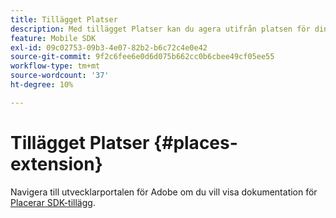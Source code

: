 ```yaml
---
title: Tillägget Platser
description: Med tillägget Platser kan du agera utifrån platsen för dina användare.
feature: Mobile SDK
exl-id: 09c02753-09b3-4e07-82b2-b6c72c4e0e42
source-git-commit: 9f2c6fee6e0d6d075b662cc0b6cbee49cf05ee55
workflow-type: tm+mt
source-wordcount: '37'
ht-degree: 10%

---
```


# Tillägget Platser {#places-extension}

Navigera till utvecklarportalen för Adobe om du vill visa dokumentation för [Placerar SDK-tillägg](https://developer.adobe.com/client-sdks/documentation/places/).

<!-- 

The Places extension allows you to act based on the location of your users. This extension is the interface to the Places Query Service APIs. By listening for events that contain GPS coordinates and geofence region events, this extension dispatches new events that are processed by the Rules Engine. The Places extension also retrieves and delivers a list of the nearest POI for the app data that retrieves from the APIs. The regions returned by the APIs are stored in cache and persistence, which allows limited offline processing.

## Install the Places extension in Adobe Experience Platform Launch

1. In Experience Platform Launch, click the **[!UICONTROL Extensions]** tab.
1. On the **[!UICONTROL Catalog]** tab, locate the **[!UICONTROL Places]** extension, and click **[!UICONTROL Install]**.
1. Select the Places libraries you want to use in this property. These are the libraries that will be accessible in your app.
1. Click **[!UICONTROL Save]**.

    When you click **[!UICONTROL Save]**, the Experience Platform SDK searches the Places Services for POIs in the libraries that you selected. The POI data is not included in the download of the library when you build the app, but a location-based subset of POIs is downloaded to the end user's device at runtime and is based on the user's GPS coordinates.

1. Complete the publishing process to update the SDK configuration.

   For more information about publishing in Experience Platform Launch, see [Publishing](https://experienceleague.adobe.com/docs/experience-platform/tags/publish/overview.html).

### Configure the Places extension {#configure-places-extension}

  ![](/help/assets/places-extension.png)

## Add the Places extension to your app {#add-places-to-app}

You can add the Places extension to your Android and iOS apps. The steps to add Places to your iOS or Android application can be seen below. Places extensions are also available for the following platforms below. For adding Places to your application when developing with one of these platforms see the accompanying links:

**[Cordova Places Plugin](https://github.com/adobe/cordova-acpplaces/blob/master/README.md)** 

**[React Native Places Plugin](https://github.com/adobe/react-native-acpplaces/blob/master/README.md)** 

**[Flutter Places Plugin](https://github.com/adobe/flutter-acpplaces_monitor)**

**[Xamarin Places Plugin](https://github.com/adobe/xamarin-acpcore)**


### Android

To add the Places extension to your app by using Java:

1. Add the Places extension to your project using your app's gradle file.

   ```java
   implementation 'com.adobe.marketing.mobile:places:1.+'
   implementation 'com.adobe.marketing.mobile:sdk-core:1.+'
   ```

1. Import the Places extension in your application's main activity.

    ```java
    import com.adobe.marketing.mobile.Places;
    ```


### iOS

To add Places extension to your app by using Objective-C or Swift:

1. Add the Places and [Mobile Core](https://aep-sdks.gitbook.io/docs/using-mobile-extensions/mobile-core) libraries to your project. You will need to add the following pods to your `Podfile`:

   ```objective-c
   pod 'ACPPlaces', '~> 1.0'
   pod 'ACPCore', '~> 2.0'    # minimum Core version for Places is 2.0.3
   ```

   Alternatively, if you are not using Cocoapods, you can manually include the Mobile Core and the Places libraries from our [releases page](https://github.com/Adobe-Marketing-Cloud/acp-sdks/releases/) on Github.

1. Update your Cocoapods:

   ```objective-c
   pod update
   ```

1. Open Xcode, and in your AppDelegate class, import the Core and the Places headers:

    **Objective-C**

    ```objective-c
    #import "ACPCore.h"
    #import "ACPPlaces.h"
    ```

    **Swift**

    ```swift
    import ACPCore
    import ACPPlaces
    ```

### Register the Places extension with Mobile Core {#register-places-mobile-core}

You need to register the Places extension with Mobile Core in Android and iOS.

#### Android

In your App's `OnCreate` method register the Places extensions:

```java
public class PlacesTestApp extends Application {

    @Override
    public void onCreate() {
        super.onCreate();
        MobileCore.setApplication(this);

        try {
            Places.registerExtension();
            MobileCore.start(null);
        } catch (Exception e) {
            Log.e("PlacesTestApp", e.getMessage());
        }
    }
}
```

#### iOS

In your App's `application:didFinishLaunchingWithOptions:` method, register the Places extension with your other SDK registration calls:

**Objective-C**

```objective-c
- (BOOL)application:(UIApplication *)application didFinishLaunchingWithOptions:(NSDictionary *)launchOptions {
    // make other sdk registration calls
    [ACPPlaces registerExtension];    
    return YES;
}
```

**Swift**

```swift
func application(_ application: UIApplication, didFinishLaunchingWithOptions launchOptions: [UIApplication.LaunchOptionsKey: Any]?) -> Bool {
    // make other sdk registration calls
    ACPPlaces.registerExtension();
    return true;
}
```

### Modifying Places membership time-to-live {#places-ttl}

Location data can quickly become stale, especially if the device is not receiving background location updates.

Control the time-to-live for Places membership data on the device by setting the `places.membershipttl` configuration setting. The value passed in represents the number of seconds that the Places state will remain valid for the device.

#### Android

Inside the callback of `MobileCore.start()` update the configuration with the necessary changes prior to calling `lifecycleStart`:

```java
public class PlacesTestApp extends Application {

    @Override
    public void onCreate() {
        super.onCreate();
        MobileCore.setApplication(this);

        try {
            Places.registerExtension();
            MobileCore.start(new AdobeCallback() {
                @Override
                public void call(Object o) {
                    // switch to your App ID from Launch
                    MobileCore.configureWithAppID("my-app-id");

                    final Map<String, Object> config = new HashMap<>();
                    config.put("places.membershipttl", 30);
                    MobileCore.updateConfiguration(config);

                    MobileCore.lifecycleStart(null);
                }
            });
        } catch (Exception e) {
            Log.e("PlacesTestApp", e.getMessage());
        }
    }
}
```

#### iOS

On the first line in the callback of `ACPCore`'s `start:` method, call `updateConfiguration:`

**Objective-C**

```objective-c
- (BOOL)application:(UIApplication *)application didFinishLaunchingWithOptions:(NSDictionary *)launchOptions {
    // make other sdk registration calls

    const UIApplicationState appState = application.applicationState;
    [ACPCore start:^{
        [ACPCore updateConfiguration:@{@"places.membershipttl":@(30)}];

        if (appState != UIApplicationStateBackground) {
            [ACPCore lifecycleStart:nil];            
        }
    }];

    return YES;
}
```

**Swift**

```swift
func application(_ application: UIApplication, didFinishLaunchingWithOptions launchOptions: [UIApplication.LaunchOptionsKey: Any]?) -> Bool {
    // make other sdk registration calls

    let appState = application.applicationState;            
    ACPCore.start {
        ACPCore.updateConfiguration(["places.membershipttl" : 30])

        if appState != .background {
            ACPCore.lifecycleStart(nil)
        }    
    }

    return true;
}
```

## Configuration keys

To update the SDK configuration programmatically at runtime, use the following information to change your Places extension configuration values. For more information, see [Configuration API Reference](https://aep-sdks.gitbook.io/docs/using-mobile-extensions/mobile-core/configuration/configuration-api-reference).

| Key | Required | Description |
| :--- | :--- | :--- |
| `places.libraries` | Yes | The Places extension libraries for the mobile app. It specifies the library ID and the name of the library that the mobile app supports. |
| `places.endpoint` | Yes | The default Places Query Service endpoint, which is used to get information about libraries and POIs. |
| `places.membershipttl` | No | Default value of 3600 (seconds in an hour). Indicates how long, in seconds, Places membership information for the device will remain valid. |

-->
